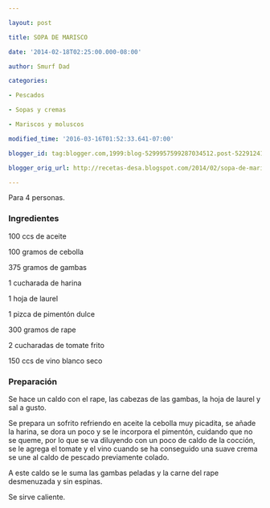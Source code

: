 ```yaml
---

layout: post

title: SOPA DE MARISCO

date: '2014-02-18T02:25:00.000-08:00'

author: Smurf Dad

categories:

- Pescados

- Sopas y cremas

- Mariscos y moluscos

modified_time: '2016-03-16T01:52:33.641-07:00'

blogger_id: tag:blogger.com,1999:blog-5299957599287034512.post-5229124109798976956

blogger_orig_url: http://recetas-desa.blogspot.com/2014/02/sopa-de-marisco.html

---
```


Para 4 personas.

<h3>Ingredientes</h3>

100 ccs de aceite

100 gramos de cebolla

375 gramos de gambas

1 cucharada de harina

1 hoja de laurel

1 pizca de pimentón dulce

300 gramos de rape

2 cucharadas de tomate frito

150 ccs de vino blanco seco

<h3>Preparación</h3>

Se hace un caldo con el rape, las cabezas de las gambas, la hoja de laurel y sal a gusto.

Se prepara un sofrito refriendo en aceite la cebolla muy picadita, se a&ntilde;ade la harina, se dora un poco y se le incorpora el pimentón, cuidando que no se queme, por lo que se va diluyendo con un poco de caldo de la cocción, se le agrega el tomate y el vino cuando se ha conseguido una suave crema se une al caldo de pescado previamente colado.

A este caldo se le suma las gambas peladas y la carne del rape desmenuzada y sin espinas.

Se sirve caliente.

